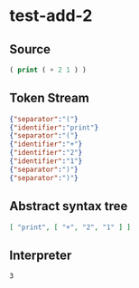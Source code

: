 # test-add-2
## Source
```lisp
( print ( + 2 1 ) ) 
```
## Token Stream
```json
{"separator":"("}
{"identifier":"print"}
{"separator":"("}
{"identifier":"+"}
{"identifier":"2"}
{"identifier":"1"}
{"separator":")"}
{"separator":")"}
```
## Abstract syntax tree
```json
[ "print", [ "+", "2", "1" ] ]
```
## Interpreter
```bash
3
```